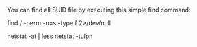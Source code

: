 You can find all SUID file by executing this simple find command:

find / -perm -u=s -type f 2>/dev/null

netstat -at | less
netstat -tulpn

